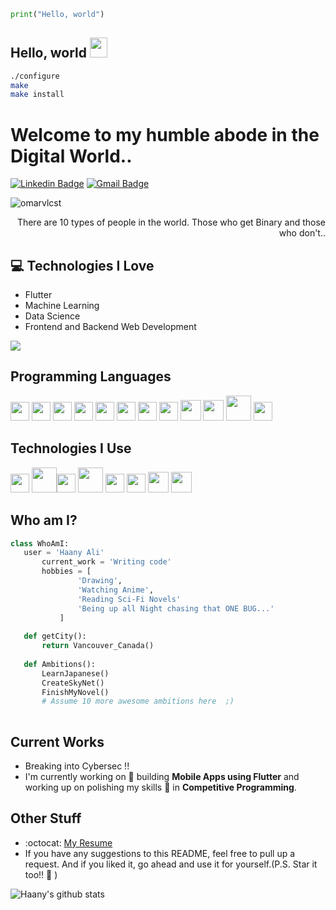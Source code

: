  ```python
print("Hello, world")	
 ```

## Hello, world  <img src="https://media.giphy.com/media/hvRJCLFzcasrR4ia7z/giphy.gif" width="28px" height="32px">

 ```bash
./configure
make
make install
 ```

<h1>Welcome to my humble abode in the Digital World..</h1> 

[![Linkedin Badge](https://img.shields.io/badge/-omarvlcst-blue?style=flat-square&logo=Linkedin&logoColor=white&link=https://www.linkedin.com/in/omarvlcst)](https://www.linkedin.com/in/omarvlcst) [![Gmail Badge](https://img.shields.io/badge/-omarvlcst@gmail.com-c14438?style=flat-square&logo=Gmail&logoColor=white&link=mailto:omarvlcst@gmail.com)](mailto:omarvlcst@gmail.com) 

[//]: # "[![Youtube Channel](https://img.shields.io/badge/-The%20Broke%20Coder-c14438?style=flat-square&logo=Youtube&link=https://www.youtube.com/channel/UCietjxpksncMdOUkycv5nqA)](https://www.youtube.com/channel/UCietjxpksncMdOUkycv5nqA)"

<p align="left"> <img src="https://komarev.com/ghpvc/?username=omarvlcst" alt="omarvlcst" /> </p>

<div style="text-align: right">There are 10 types of people in the world. Those who get Binary and those who don't.. </div>

## :computer: Technologies I Love
* Flutter
* Machine Learning
* Data Science
* Frontend and Backend Web Development

<img src = "https://github-readme-stats.vercel.app/api/top-langs/?username=MarikIshtar007&layout=compact">

## Programming Languages
<img src = 'https://github.com/MarikIshtar007/MarikIshtar007/blob/master/images/c-original.svg' width='30'/> <img src = 'https://github.com/MarikIshtar007/MarikIshtar007/blob/master/images/cpp.svg' width='30'/> <img src = 'https://github.com/MarikIshtar007/MarikIshtar007/blob/master/images/python2.png' height='30'/>  <img src = 'https://github.com/MarikIshtar007/MarikIshtar007/blob/master/images/html.svg' width='30'/> <img src='https://github.com/MarikIshtar007/MarikIshtar007/blob/master/images/java.svg' width='30'/> <img src = 'https://github.com/MarikIshtar007/MarikIshtar007/blob/master/images/kotlin.svg' width='30'/> <img src = 'https://github.com/MarikIshtar007/MarikIshtar007/blob/master/images/css.svg' width='30'/> <img src = 'https://github.com/MarikIshtar007/MarikIshtar007/blob/master/images/js.svg' width='30'/> <img src = 'https://github.com/MarikIshtar007/MarikIshtar007/blob/master/images/bootstrap.svg' width='33'/> <img src = 'https://github.com/MarikIshtar007/MarikIshtar007/blob/master/images/dart.svg' width='33'/> <img src = 'https://github.com/MarikIshtar007/MarikIshtar007/blob/master/images/php.svg' width='40'/>
 <img src = 'https://github.com/MarikIshtar007/MarikIshtar007/blob/master/images/sql.svg' width='30'/> 
 
 ## Technologies I Use
 <img src = 'https://github.com/MarikIshtar007/MarikIshtar007/blob/master/images/pycharm.svg' width='30'/>  <img src = 'https://github.com/MarikIshtar007/MarikIshtar007/blob/master/images/android.svg' height='40'/><img src = 'https://github.com/MarikIshtar007/MarikIshtar007/blob/master/images/flutter-logo.svg' width='30'/> <img src = 'https://github.com/MarikIshtar007/MarikIshtar007/blob/master/images/django.svg' height='40'/> <img src = 'https://github.com/MarikIshtar007/MarikIshtar007/blob/master/images/flask.png' width='30'/> <img src = 'https://github.com/MarikIshtar007/MarikIshtar007/blob/master/images/git.svg' width='30'/> <img src = 'https://github.com/MarikIshtar007/MarikIshtar007/blob/master/images/nodejs.svg' width='33'/> <img src = 'https://github.com/MarikIshtar007/MarikIshtar007/blob/master/images/react.svg' width='33'/>
 
 ## Who am I?
 ```python
 class WhoAmI:
 	user = 'Haany Ali'
		current_work = 'Writing code'
		hobbies = [
				'Drawing',
				'Watching Anime',
				'Reading Sci-Fi Novels'
				'Being up all Night chasing that ONE BUG...'
			]
	
	def getCity():
		return Vancouver_Canada()
	
	def Ambitions():
		LearnJapanese()
		CreateSkyNet()
		FinishMyNovel()
		# Assume 10 more awesome ambitions here  ;)
	
 ```
 
## Current Works
 * Breaking into Cybersec !!
 * I'm currently working on 🔭 building **Mobile Apps using Flutter** and working up on polishing my skills 🌱 in **Competitive Programming**.
 
## Other Stuff
  - :octocat: [My Resume](https://drive.google.com/file/d/1tFL1gHFPw3MXzfW98oQEFjs2jQSGiVjw/view?usp=share_link)
  - If you have any suggestions to this README, feel free to pull up a request. And if you liked it, go ahead and use it for yourself.(P.S. Star it too!! :grimacing: )

![Haany's github stats](https://github-readme-stats.vercel.app/api?username=MarikIshtar007&show_icons=true&hide=[%22issues%22])
 
 
